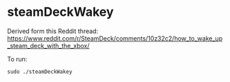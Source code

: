 # steamDeckWakey
Derived form this Reddit thread: https://www.reddit.com/r/SteamDeck/comments/10z32c2/how_to_wake_up_steam_deck_with_the_xbox/

To run:
```
sudo ./steamDeckWakey
```
